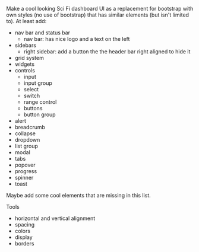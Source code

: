 Make a cool looking Sci Fi dashboard UI as a replacement for bootstrap with own styles (no use of bootstrap) that has similar elements (but isn't limited to). At least add:

- nav bar and status bar
  - nav bar: has nice logo and a text on the left
- sidebars
  - right sidebar: add a button the the header bar right aligned to hide it
- grid system
- widgets
- controls
  - input
  - input group
  - select
  - switch
  - range control
  - buttons
  - button group
- alert
- breadcrumb
- collapse
- dropdown
- list group
- modal
- tabs
- popover
- progress
- spinner
- toast

Maybe add some cool elements that are missing in this list.

Tools

- horizontal and vertical alignment
- spacing
- colors
- display
- borders
